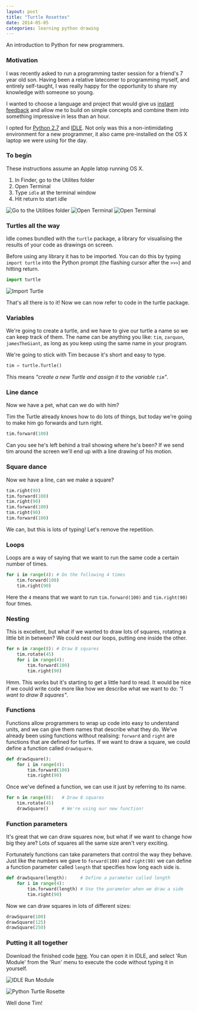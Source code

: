 ```yaml
---
layout: post
title: "Turtle Rosettes"
date: 2014-05-05
categories: learning python drawing
---
```


An introduction to Python for new programmers.

### Motivation

I was recently asked to run a programming taster session for a
friend's 7 year old son. Having been a relative latecomer to
programming myself, and entirely self-taught, I was really happy for the
opportunity to share my knowledge with someone so young.

I wanted to choose a language and project that would give us
[instant feedback](http://computinged.wordpress.com/2012/02/21/bret-victors-inventing-on-principle-and-the-trade-off-between-usability-and-learning/)
and allow me to build on simple concepts and combine them into something impressive in less than an hour.

I opted for [Python 2.7](https://docs.python.org/2/) and
[IDLE](https://docs.python.org/2/library/idle.html). Not only was this
a non-intimidating
environment for a new programmer, it also came pre-installed on
the OS X laptop we were using for the day.

### To begin

These instructions assume an Apple latop running OS X.

1. In Finder, go to the Utilites folder
2. Open Terminal
3. Type `idle` at the terminal window
4. Hit return to start idle

![Go to the Utilities folder](https://s3-eu-west-1.amazonaws.com/henrygarner.com/assets/images/go-utilities.png)
![Open Terminal](https://s3-eu-west-1.amazonaws.com/henrygarner.com/assets/images/utilities-terminal.png)
![Open Terminal](https://s3-eu-west-1.amazonaws.com/henrygarner.com/assets/images/terminal-idle.png)


### Turtles all the way

Idle comes bundled with the `turtle` package, a library for visualising the
results of your code as drawings on screen.

Before using any library it has to be imported. You can do this by
typing `import turtle` into the Python prompt (the flashing cursor after
the `>>>`) and hitting return.

```python
import turtle
```
![Import Turtle](https://s3-eu-west-1.amazonaws.com/henrygarner.com/assets/images/import-turtle.png)

That's all there is to it! Now we can now refer to code in the turtle package.

### Variables

We're going to create a turtle, and we have to give our turtle a name
so we can keep track of them. The name can be anything you like:
`tim`, `zarquon`, `jamesTheGiant`, as long as you keep using the same
name in your program.

We're going to stick with Tim because it's short and easy to type.

```python
tim = turtle.Turtle()
```

This means _"create a new Turtle and assign it to the variable `tim`"_.

### Line dance

Now we have a pet, what can we do with him?

Tim the Turtle already knows how to do lots of things, but today we're
going to make him go forwards and turn right.

```python
tim.forward(100)
```

Can you see he's left behind a trail showing where he's been? If we
send tim around the screen we'll end up with a line drawing of his motion.

### Square dance

Now we have a line, can we make a square?

```python
tim.right(90)
tim.forward(100)
tim.right(90)
tim.forward(100)
tim.right(90)
tim.forward(100)
```

We can, but this is lots of typing! Let's remove the repetition.

### Loops

Loops are a way of saying that we want to run the same code a certain
number of times.

```python
for i in range(4): # Do the following 4 times
    tim.forward(100)
    tim.right(90)
```

Here the `4` means that we want to run `tim.forward(100)` and
`tim.right(90)` four times.

### Nesting

This is excellent, but what if we wanted to draw lots of squares,
rotating a little bit in between? We could nest our loops, putting one
inside the other.

```python
for n in range(8): # Draw 8 squares
    tim.rotate(45)
    for i in range(4):
        tim.forward(100)
        tim.right(90)
```

Hmm. This works but it's starting to get a little hard to read. It would be nice if we
could write code more like how we describe what we want to do: _"I want
to draw 8 squares"_.

### Functions

Functions allow programmers to wrap up code into easy to understand
units, and we can give them names that describe what they do. We've
already been using functions without realising: `forward` and `right`
are functions that are defined for turtles. If we
want to draw a square, we could define a function called `drawSquare`.

```python
def drawSquare():
    for i in range(4):
        tim.forward(100)
        tim.right(90)
```

Once we've defined a function, we can use it just by referring to its
name.

```python
for n in range(8):   # Draw 8 squares
    tim.rotate(45)
    drawSquare()     # We're using our new function!
```

### Function parameters

It's great that we can draw squares now, but what if we want to change
how big they are? Lots of squares all the same size aren't very
exciting.

Fortunately functions can take parameters that control the way they
behave. Just like the numbers we gave to `forward(100)` and
`right(90)` we can define a function parameter called `length` that specifies how
long each side is.

```python
def drawSquare(length):     # Define a parameter called length
    for i in range(4):
        tim.forward(length) # Use the parameter when we draw a side
        tim.right(90)
```

Now we can draw squares in lots of different sizes:

```python
drawSquare(100)
drawSquare(125)
drawSquare(250)
```

### Putting it all together

Download the finished code
[here](https://gist.githubusercontent.com/henrygarner/54bf76a089bcbcaf1636/raw/gistfile1.py). You
can open it in IDLE, and select 'Run Module' from the 'Run' menu to
execute the code without typing it in yourself.

![IDLE Run Module](https://s3-eu-west-1.amazonaws.com/henrygarner.com/assets/images/idle-run-module.png)

![Python Turtle Rosette](https://s3-eu-west-1.amazonaws.com/henrygarner.com/assets/images/python-turtle-rosette.png)

Well done Tim!

